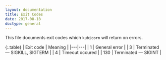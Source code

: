 ```yaml
---
layout: documentation
title: Exit Codes
date: 2017-08-18
doctype: general
---
```


This file documents exit codes which `kubicorn` will return on errors.

{:.table}
| Exit code | Meaning |
|---|---|
| 1 | General error |
| 3 | Terminated — SIGKILL, SIGTERM |
| 4 | Timeout occured |
| 130 | Terminated — SIGINT |